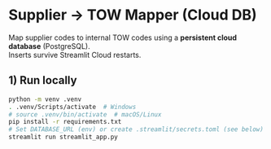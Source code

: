 # Supplier → TOW Mapper (Cloud DB)

Map supplier codes to internal TOW codes using a **persistent cloud database** (PostgreSQL).  
Inserts survive Streamlit Cloud restarts.

## 1) Run locally
```bash
python -m venv .venv
. .venv/Scripts/activate  # Windows
# source .venv/bin/activate  # macOS/Linux
pip install -r requirements.txt
# Set DATABASE_URL (env) or create .streamlit/secrets.toml (see below)
streamlit run streamlit_app.py
